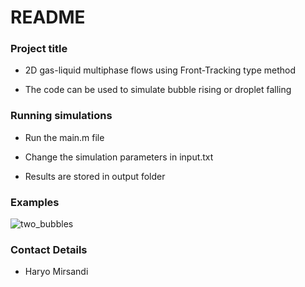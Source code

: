# README #

### Project title ###

* 2D gas-liquid multiphase flows using Front-Tracking type method 

* The code can be used to simulate bubble rising or droplet falling

### Running simulations ###

* Run the main.m file

* Change the simulation parameters in input.txt

* Results are stored in output folder

### Examples

![two_bubbles](https://user-images.githubusercontent.com/16385717/87855501-11e7f100-c919-11ea-990c-0f77ca185d2d.gif)

### Contact Details ###

* Haryo Mirsandi

